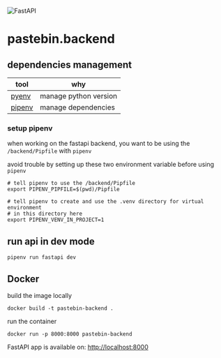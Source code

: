 ![FastAPI](https://img.shields.io/badge/FastAPI-005571?style=for-the-badge&logo=fastapi)

# pastebin.backend

## dependencies management

| tool                                                    | why                   |
| ------------------------------------------------------- | --------------------- |
| [pyenv](https://github.com/pyenv/pyenv)                 | manage python version |
| [pipenv](https://docs.pipenv.org/en/latest/basics.html) | manage dependencies   |

### setup pipenv

when working on the fastapi backend, you want to be using the
`/backend/Pipfile` with `pipenv`

avoid trouble by setting up these two environment variable before using `pipenv`

```
# tell pipenv to use the /backend/Pipfile
export PIPENV_PIPFILE=$(pwd)/Pipfile

# tell pipenv to create and use the .venv directory for virtual environment
# in this directory here
export PIPENV_VENV_IN_PROJECT=1
```

## run api in dev mode

```
pipenv run fastapi dev
```

## Docker

build the image locally
```
docker build -t pastebin-backend .
```

run the container
```
docker run -p 8000:8000 pastebin-backend
```

FastAPI app is available on: [http://localhost:8000](http://localhost:8000)


